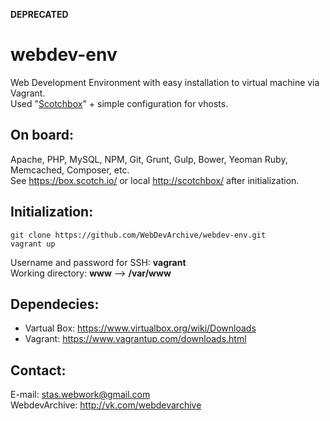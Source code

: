 **DEPRECATED**

# webdev-env
Web Development Environment with easy installation to virtual machine via Vagrant.<br>
Used "[Scotchbox](https://box.scotch.io/)" + simple configuration for vhosts.

## On board:
Apache, PHP, MySQL, NPM, Git, Grunt, Gulp, Bower, Yeoman Ruby, Memcached, Composer, etc. <br>
See https://box.scotch.io/ or local [http://scotchbox/](http://scotchbox/) after initialization.

## Initialization:
```
git clone https://github.com/WebDevArchive/webdev-env.git
vagrant up
```
Username and password for SSH: **vagrant**<br>
Working directory: **www** --> **/var/www**

## Dependecies:
* Vartual Box: https://www.virtualbox.org/wiki/Downloads
* Vagrant: https://www.vagrantup.com/downloads.html

## Contact:
E-mail: stas.webwork@gmail.com<br>
WebdevArchive: http://vk.com/webdevarchive